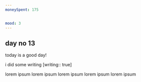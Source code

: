 ```yaml
---
moneySpent: 175

 
mood: 3
---
```

## day no 13
today is a good day!
 

i did some writing [writing:: true]

lorem ipsum lorem ipsum lorem ipsum lorem ipsum lorem ipsum
